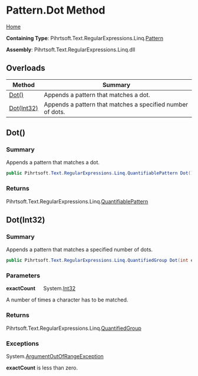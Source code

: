 # Pattern\.Dot Method

[Home](../../../../../../README.md)

**Containing Type**: Pihrtsoft\.Text\.RegularExpressions\.Linq\.[Pattern](../README.md)

**Assembly**: Pihrtsoft\.Text\.RegularExpressions\.Linq\.dll

## Overloads

| Method | Summary |
| ------ | ------- |
| [Dot()](#Pihrtsoft_Text_RegularExpressions_Linq_Pattern_Dot) | Appends a pattern that matches a dot\. |
| [Dot(Int32)](#Pihrtsoft_Text_RegularExpressions_Linq_Pattern_Dot_System_Int32_) | Appends a pattern that matches a specified number of dots\. |

## Dot\(\) <a name="Pihrtsoft_Text_RegularExpressions_Linq_Pattern_Dot"></a>

### Summary

Appends a pattern that matches a dot\.

```csharp
public Pihrtsoft.Text.RegularExpressions.Linq.QuantifiablePattern Dot()
```

### Returns

Pihrtsoft\.Text\.RegularExpressions\.Linq\.[QuantifiablePattern](../../QuantifiablePattern/README.md)

## Dot\(Int32\) <a name="Pihrtsoft_Text_RegularExpressions_Linq_Pattern_Dot_System_Int32_"></a>

### Summary

Appends a pattern that matches a specified number of dots\.

```csharp
public Pihrtsoft.Text.RegularExpressions.Linq.QuantifiedGroup Dot(int exactCount)
```

### Parameters

**exactCount** &emsp; System\.[Int32](https://docs.microsoft.com/en-us/dotnet/api/system.int32)

A number of times a character has to be matched\.

### Returns

Pihrtsoft\.Text\.RegularExpressions\.Linq\.[QuantifiedGroup](../../QuantifiedGroup/README.md)

### Exceptions

System\.[ArgumentOutOfRangeException](https://docs.microsoft.com/en-us/dotnet/api/system.argumentoutofrangeexception)

**exactCount** is less than zero\.

